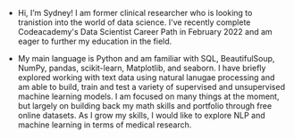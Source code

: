 - Hi, I’m Sydney! I am former clinical researcher who is looking to tranistion into the world of data science. I've recently complete Codeacademy's Data Scientist Career Path in February 2022 and am eager to further my education in the field. 

- My main language is Python and am familiar with SQL, BeautifulSoup, NumPy, pandas, scikit-learn, Matplotlib, and seaborn. I have briefly explored working with text data using natural lanugae processing and am able to build, train and test a variety of supervised and unsupervised machine learning models. I am focused on many things at the moment, but largely on building back my math skills and portfolio through free online datasets. As I grow my skills, I would like to explore NLP and machine learning in terms of medical research. 

<!---
scasey124/scasey124 is a ✨ special ✨ repository because its `README.md` (this file) appears on your GitHub profile.
You can click the Preview link to take a look at your changes.
--->
